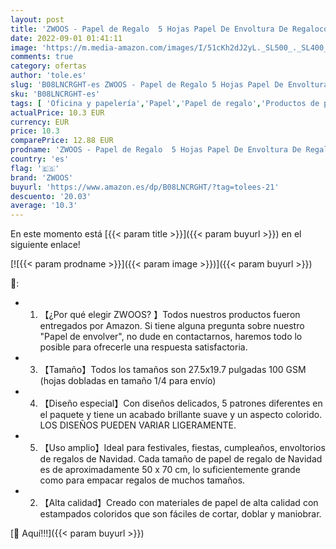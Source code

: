 ```yaml
---
layout: post
title: 'ZWOOS - Papel de Regalo  5 Hojas Papel De Envoltura De Regalocon + 2 Rollo de Cinta Juego de papel de regalo Despedidas de Soltera  Baby shower  Navidad y Más  5 Diseño 70 x 50cm   A '
date: 2022-09-01 01:41:11
image: 'https://m.media-amazon.com/images/I/51cKh2dJ2yL._SL500_._SL400_.jpg'
comments: true
category: ofertas
author: 'tole.es'
slug: 'B08LNCRGHT-es ZWOOS - Papel de Regalo 5 Hojas Papel De Envoltura De...'
sku: 'B08LNCRGHT-es'
tags: [ 'Oficina y papelería','Papel','Papel de regalo','Productos de papel para oficina','navidad','zwoos','🇪🇸', ]
actualPrice: 10.3 EUR
currency: EUR
price: 10.3
comparePrice: 12.88 EUR
prodname: 'ZWOOS - Papel de Regalo  5 Hojas Papel De Envoltura De Regalocon + 2 Rollo de Cinta Juego de papel de regalo Despedidas de Soltera  Baby shower  Navidad y Más  5 Diseño 70 x 50cm   A '
country: 'es'
flag: '🇪🇸'
brand: 'ZWOOS'
buyurl: 'https://www.amazon.es/dp/B08LNCRGHT/?tag=tolees-21'
descuento: '20.03'
average: '10.3'
---
```


En este momento está [{{< param title >}}]({{< param buyurl >}}) en el siguiente enlace!

[![{{< param prodname >}}]({{< param image >}})]({{< param buyurl >}})

🔎:

- 1. 【¿Por qué elegir ZWOOS? 】Todos nuestros productos fueron entregados por Amazon. Si tiene alguna pregunta sobre nuestro "Papel de envolver", no dude en contactarnos, haremos todo lo posible para ofrecerle una respuesta satisfactoria.
- 3. 【Tamaño】Todos los tamaños son 27.5x19.7 pulgadas 100 GSM (hojas dobladas en tamaño 1/4 para envío)
- 4. 【Diseño especial】Con diseños delicados, 5 patrones diferentes en el paquete y tiene un acabado brillante suave y un aspecto colorido. LOS DISEÑOS PUEDEN VARIAR LIGERAMENTE.
- 5. 【Uso amplio】Ideal para festivales, fiestas, cumpleaños, envoltorios de regalos de Navidad. Cada tamaño de papel de regalo de Navidad es de aproximadamente 50 x 70 cm, lo suficientemente grande como para empacar regalos de muchos tamaños.
- 2. 【Alta calidad】Creado con materiales de papel de alta calidad con estampados coloridos que son fáciles de cortar, doblar y maniobrar.

[🛒 Aquí!!!]({{< param buyurl >}})

